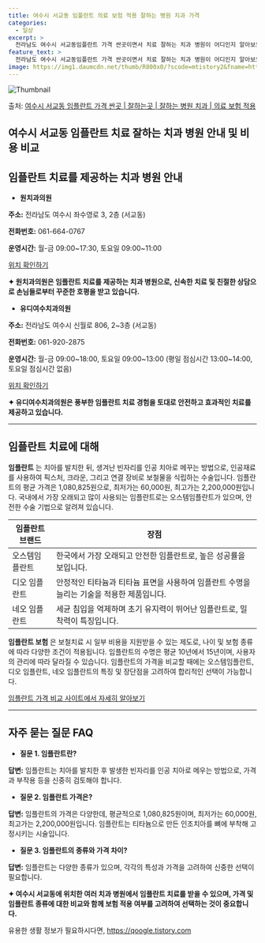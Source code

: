 ```yaml
---
title: 여수시 서교동 임플란트 의료 보험 적용 잘하는 병원 치과 가격
categories:
  - 일상
excerpt: >
  전라남도 여수시 서교동임플란트 가격 싼곳이면서 치료 잘하는 치과 병원이 어디인지 알아보도록 하겠습니다. 전라남도 여수시 서교동에 위치한 원치과의원 유디여수치과의원 유상훈치과의원 윤치과의원 제이원치과의원 진철희치과의원 서정치과의원 선치과의원 설인택치과의원 순서대로 안내 드리며, 임플란트 치료시 신경써야 할 부분 또한 같이 공유 드리겠습니다.2024년 임플란트 가격 살펴보기 👈 클릭임플란트 평균 가격원치과의원표 내에 있는 전화 번호를 클릭 하시면 원치과의원로 바로 전화 연결 됩니다.분류주소전화번호치과의원전라남도 여수시 좌수영로 3, 2층 (서교동)📞061-664-0767로 전화하기원치과의원 위치 확인하기 👈 클릭요일운영시간월요일09:00~17:30화요일09:00~17:30수요..
feature_text: >
  전라남도 여수시 서교동임플란트 가격 싼곳이면서 치료 잘하는 치과 병원이 어디인지 알아보도록 하겠습니다. 전라남도 여수시 서교동에 위치한 원치과의원 유디여수치과의원 유상훈치과의원 윤치과의원 제이원치과의원 진철희치과의원 서정치과의원 선치과의원 설인택치과의원 순서대로 안내 드리며, 임플란트 치료시 신경써야 할 부분 또한 같이 공유 드리겠습니다.2024년 임플란트 가격 살펴보기 👈 클릭임플란트 평균 가격원치과의원표 내에 있는 전화 번호를 클릭 하시면 원치과의원로 바로 전화 연결 됩니다.분류주소전화번호치과의원전라남도 여수시 좌수영로 3, 2층 (서교동)📞061-664-0767로 전화하기원치과의원 위치 확인하기 👈 클릭요일운영시간월요일09:00~17:30화요일09:00~17:30수요..
image: https://img1.daumcdn.net/thumb/R800x0/?scode=mtistory2&fname=https%3A%2F%2Fblog.kakaocdn.net%2Fdn%2FdVIJyc%2FbtsGYBy44IY%2F9zizgQ8fAPIwadd5ALF4kK%2Fimg.webp
---
```


![Thumbnail](https://img1.daumcdn.net/thumb/R800x0/?scode=mtistory2&fname=https%3A%2F%2Fblog.kakaocdn.net%2Fdn%2FdVIJyc%2FbtsGYBy44IY%2F9zizgQ8fAPIwadd5ALF4kK%2Fimg.webp)

<p>출처: <a href="https://qoogle.tistory.com/7016" rel="dofollow">여수시 서교동 임플란트 가격 싼곳 | 잘하는곳 | 잘하는 병원 치과 | 의료 보험 적용</a> </p>

## 여수시 서교동 임플란트 치료 잘하는 치과 병원 안내 및 비용 비교

## 임플란트 치료를 제공하는 치과 병원 안내



  * **원치과의원**

**주소:** 전라남도 여수시 좌수영로 3, 2층 (서교동)

**전화번호:** 061-664-0767

**운영시간:** 월-금 09:00~17:30, 토요일 09:00~11:00

[위치 확인하기](https://qoogle.tistory.com/7016)

**✦ 원치과의원은 임플란트 치료를 제공하는 치과 병원으로, 신속한 치료 및 친절한 상담으로 손님들로부터 꾸준한 호평을 받고 있습니다.**

  * **유디여수치과의원**

**주소:** 전라남도 여수시 신월로 806, 2~3층 (서교동)

**전화번호:** 061-920-2875

**운영시간:** 월-금 09:00~18:00, 토요일 09:00~13:00 (평일 점심시간 13:00~14:00, 토요일 점심시간 없음)

[위치 확인하기](https://qoogle.tistory.com/7016)

**✦ 유디여수치과의원은 풍부한 임플란트 치료 경험을 토대로 안전하고 효과적인 치료를 제공하고 있습니다.**

* * *

## 임플란트 치료에 대해

**임플란트** 는 치아를 발치한 뒤, 생겨난 빈자리를 인공 치아로 메꾸는 방법으로, 인공재료를 사용하여 픽스처, 크라운, 그리고 연결
장비로 보철물을 식립하는 수술입니다. 임플란트의 평균 가격은 1,080,825원으로, 최저가는 60,000원, 최고가는
2,200,000원입니다. 국내에서 가장 오래되고 많이 사용되는 임플란트로는 오스템임플란트가 있으며, 안전한 수술 기법으로 알려져 있습니다.



**임플란트 브랜드** | **장점**  
---|---  
오스템임플란트 | 한국에서 가장 오래되고 안전한 임플란트로, 높은 성공률을 보입니다.  
디오 임플란트 | 안정적인 티타늄과 티타늄 표면을 사용하여 임플란트 수명을 늘리는 기술을 적용한 제품입니다.  
네오 임플란트 | 세균 침입을 억제하며 초기 유지력이 뛰어난 임플란트로, 밀착력이 특징입니다.  
  


**임플란트 보험** 은 보철치료 시 일부 비용을 지원받을 수 있는 제도로, 나이 및 보험 종류에 따라 다양한 조건이 적용됩니다. 임플란트의
수명은 평균 10년에서 15년이며, 사용자의 관리에 따라 달라질 수 있습니다. 임플란트의 가격을 비교할 때에는 오스템임플란트, 디오
임플란트, 네오 임플란트의 특징 및 장단점을 고려하여 합리적인 선택이 가능합니다.

[임플란트 가격 비교 사이트에서 자세히 알아보기](https://qoogle.tistory.com/7016)

* * *

## 자주 묻는 질문 FAQ

  * **질문 1. 임플란트란?**

**답변:** 임플란트는 치아를 발치한 후 발생한 빈자리를 인공 치아로 메우는 방법으로, 가격과 부작용 등을 신중히 검토해야 합니다.

  * **질문 2. 임플란트 가격은?**

**답변:** 임플란트의 가격은 다양한데, 평균적으로 1,080,825원이며, 최저가는 60,000원, 최고가는 2,200,000원입니다.
임플란트는 티타늄으로 만든 인조치아를 뼈에 부착해 고정시키는 시술입니다.

  * **질문 3. 임플란트의 종류와 가격 차이?**

**답변:** 임플란트는 다양한 종류가 있으며, 각각의 특성과 가격을 고려하여 신중한 선택이 필요합니다.



**✦ 여수시 서교동에 위치한 여러 치과 병원에서 임플란트 치료를 받을 수 있으며, 가격 및 임플란트 종류에 대한 비교와 함께 보험 적용
여부를 고려하여 선택하는 것이 중요합니다.**

 

유용한 생활 정보가 필요하시다면, <a href="https://qoogle.tistory.com" rel="dofollow">https://qoogle.tistory.com</a>


